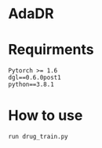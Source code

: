 # AdaDR

# Requirments
```
Pytorch >= 1.6
dgl==0.6.0post1
python==3.8.1
```

# How to use
```
run drug_train.py 
```
